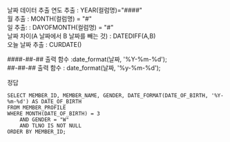 날짜 데이터 추출
연도 추출 : YEAR(컬럼명)="####"
<br>
월 추출 : MONTH(컬럼명) = "#"
<br>
일 추출: : DAYOFMONTH(컬럼명) = "#"
<br>
날짜 차이(A 날짜에서 B 날짜를 빼는 것) : DATEDIFF(A,B) 
<br>
오늘 날짜 추출 : CURDATE()

####-##-## 출력 함수 :date_format(날짜, '%Y-%m-%d');
<br>
##-##-## 출력 함수 : date_format(날짜, '%y-%m-%d');

정답
```
SELECT MEMBER_ID, MEMBER_NAME, GENDER, DATE_FORMAT(DATE_OF_BIRTH, '%Y-%m-%d') AS DATE_OF_BIRTH
FROM MEMBER_PROFILE
WHERE MONTH(DATE_OF_BIRTH) = 3
    AND GENDER = "W"
    AND TLNO IS NOT NULL
ORDER BY MEMBER_ID;
```
